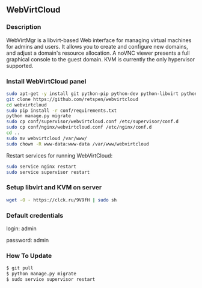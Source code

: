 ## WebVirtCloud

### Description

WebVirtMgr is a libvirt-based Web interface for managing virtual machines for admins and users. It allows you to create and configure new domains, and adjust a domain's resource allocation. A noVNC viewer presents a full graphical console to the guest domain.  KVM is currently the only hypervisor supported. 

### Install WebVirtCloud panel

```bash
sudo apt-get -y install git python-pip python-dev python-libvirt python-libxml2 nginx supervisor
git clone https://github.com/retspen/webvirtcloud
cd webvirtcloud
sudo pip install -r conf/requirements.txt
python manage.py migrate
sudo cp conf/supervisor/webvirtcloud.conf /etc/supervisor/conf.d
sudo cp conf/nginx/webvirtcloud.conf /etc/nginx/conf.d
cd ..
sudo mv webvirtcloud /var/www/
sudo chown -R www-data:www-data /var/www/webvirtcloud
```

Restart services for running WebVirtCloud:

```bash
sudo service nginx restart
sudo service supervisor restart
```

### Setup libvirt and KVM on server

```bash
wget -O - https://clck.ru/9V9fH | sudo sh
```

### Default credentials

login: admin

password: admin


### How To Update
```bash
$ git pull
$ python manage.py migrate
$ sudo service supervisor restart
```
